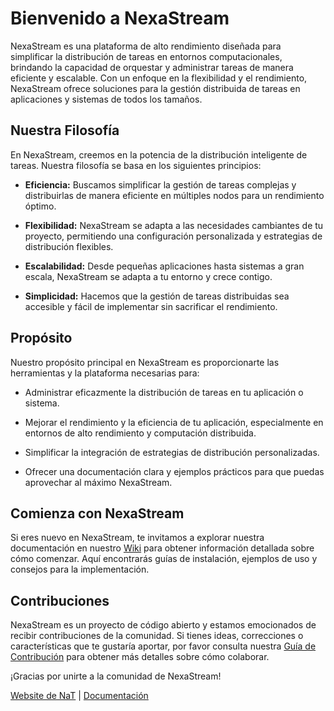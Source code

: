 
# Bienvenido a NexaStream

NexaStream es una plataforma de alto rendimiento diseñada para simplificar la distribución de tareas en entornos computacionales, brindando la capacidad de orquestar y administrar tareas de manera eficiente y escalable. Con un enfoque en la flexibilidad y el rendimiento, NexaStream ofrece soluciones para la gestión distribuida de tareas en aplicaciones y sistemas de todos los tamaños.

## Nuestra Filosofía

En NexaStream, creemos en la potencia de la distribución inteligente de tareas. Nuestra filosofía se basa en los siguientes principios:

- **Eficiencia:** Buscamos simplificar la gestión de tareas complejas y distribuirlas de manera eficiente en múltiples nodos para un rendimiento óptimo.

- **Flexibilidad:** NexaStream se adapta a las necesidades cambiantes de tu proyecto, permitiendo una configuración personalizada y estrategias de distribución flexibles.

- **Escalabilidad:** Desde pequeñas aplicaciones hasta sistemas a gran escala, NexaStream se adapta a tu entorno y crece contigo.

- **Simplicidad:** Hacemos que la gestión de tareas distribuidas sea accesible y fácil de implementar sin sacrificar el rendimiento.

## Propósito

Nuestro propósito principal en NexaStream es proporcionarte las herramientas y la plataforma necesarias para:

- Administrar eficazmente la distribución de tareas en tu aplicación o sistema.

- Mejorar el rendimiento y la eficiencia de tu aplicación, especialmente en entornos de alto rendimiento y computación distribuida.

- Simplificar la integración de estrategias de distribución personalizadas.

- Ofrecer una documentación clara y ejemplos prácticos para que puedas aprovechar al máximo NexaStream.

## Comienza con NexaStream

Si eres nuevo en NexaStream, te invitamos a explorar nuestra documentación en nuestro [Wiki](https://github.com/NaTTechnologies/NexaStream/README.md) para obtener información detallada sobre cómo comenzar. Aquí encontrarás guías de instalación, ejemplos de uso y consejos para la implementación.

## Contribuciones

NexaStream es un proyecto de código abierto y estamos emocionados de recibir contribuciones de la comunidad. Si tienes ideas, correcciones o características que te gustaría aportar, por favor consulta nuestra [Guía de Contribución](CONTRIBUTION.md) para obtener más detalles sobre cómo colaborar.

¡Gracias por unirte a la comunidad de NexaStream!

[Website de NaT](https://www.nattechnologiesagency.com/) | [Documentación](WIKI.md)
